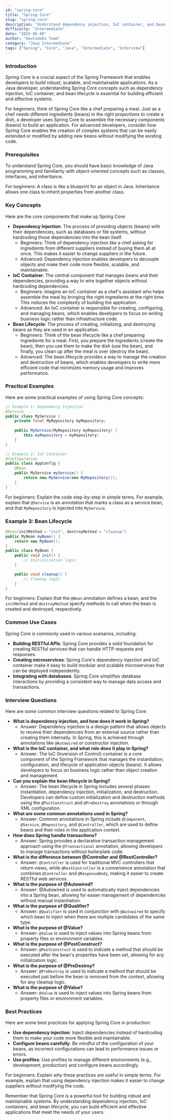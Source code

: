 ```yaml
---
id: "spring-core"
title: "Spring Core"
slug: "spring-core"
description: "Understand dependency injection, IoC container, and bean lifecycle in Spring."
difficulty: "Intermediate"
date: "2025-05-09"
author: "DevCodeEx Team"
category: "Java Intermediate"
tags: ["Spring", "Core", "Java", "Intermediate", "Interview"]
---
```

### Introduction
Spring Core is a crucial aspect of the Spring Framework that enables developers to build robust, scalable, and maintainable applications. As a Java developer, understanding Spring Core concepts such as dependency injection, IoC container, and bean lifecycle is essential for building efficient and effective systems.

For beginners, think of Spring Core like a chef preparing a meal. Just as a chef needs different ingredients (beans) in the right proportions to create a dish, a developer uses Spring Core to assemble the necessary components (beans) to build an application. For advanced developers, consider how Spring Core enables the creation of complex systems that can be easily extended or modified by adding new beans without modifying the existing code.

### Prerequisites
To understand Spring Core, you should have basic knowledge of Java programming and familiarity with object-oriented concepts such as classes, interfaces, and inheritance.

For beginners: A class is like a blueprint for an object in Java. Inheritance allows one class to inherit properties from another class.

### Key Concepts
Here are the core components that make up Spring Core:

* **Dependency Injection**: The process of providing objects (beans) with their dependencies, such as databases or file systems, without hardcoding those dependencies into the bean itself.
	+ Beginners: Think of dependency injection like a chef asking for ingredients from different suppliers instead of buying them all at once. This makes it easier to change suppliers in the future.
	+ Advanced: Dependency injection enables developers to decouple objects and make their code more flexible, scalable, and maintainable.
* **IoC Container**: The central component that manages beans and their dependencies, providing a way to wire together objects without hardcoding dependencies.
	+ Beginners: Imagine an IoC container as a chef's assistant who helps assemble the meal by bringing the right ingredients at the right time. This reduces the complexity of building the application.
	+ Advanced: An IoC container is responsible for creating, configuring, and managing beans, which enables developers to focus on writing business logic rather than infrastructure code.
* **Bean Lifecycle**: The process of creating, initializing, and destroying beans as they are used in an application.
	+ Beginners: Think of the bean lifecycle like a chef preparing ingredients for a meal. First, you prepare the ingredients (create the bean), then you use them to make the dish (use the bean), and finally, you clean up after the meal is over (destroy the bean).
	+ Advanced: The bean lifecycle provides a way to manage the creation and destruction of beans, which enables developers to write more efficient code that minimizes memory usage and improves performance.

### Practical Examples
Here are some practical examples of using Spring Core concepts:

```java
// Example 1: Dependency Injection
@Service
public class MyService {
    private final MyRepository myRepository;
    
    public MyService(MyRepository myRepository) {
        this.myRepository = myRepository;
    }
}

// Example 2: IoC Container
@Configuration
public class AppConfig {
    @Bean
    public MyService myService() {
        return new MyService(new MyRepository());
    }
}
```

For beginners: Explain the code step-by-step in simple terms. For example, explain that `@Service` is an annotation that marks a class as a service bean, and that `MyRepository` is injected into `MyService`.
### Example 3: Bean Lifecycle
```java
@Bean(initMethod = "init", destroyMethod = "cleanup")   
public MyBean myBean() {
    return new MyBean();
}
public class MyBean {
    public void init() {
        // Initialization logic
    }

    public void cleanup() {
        // Cleanup logic
    }
}
```
For beginners: Explain that the `@Bean` annotation defines a bean, and the `initMethod` and `destroyMethod` specify methods to call when the bean is created and destroyed, respectively.
### Common Use Cases
Spring Core is commonly used in various scenarios, including:
* **Building RESTful APIs**: Spring Core provides a solid foundation for creating RESTful services that can handle HTTP requests and responses.
* **Creating microservices**: Spring Core's dependency injection and IoC container make it easy to build modular and scalable microservices that can be deployed independently.
* **Integrating with databases**: Spring Core simplifies database interactions by providing a consistent way to manage data access and transactions.
### Interview Questions
Here are some common interview questions related to Spring Core:
* **What is dependency injection, and how does it work in Spring?**
    + Answer: Dependency injection is a design pattern that allows objects to receive their dependencies from an external source rather than creating them internally. In Spring, this is achieved through annotations like `@Autowired` or constructor injection.
* **What is the IoC container, and what role does it play in Spring?**
    + Answer: The IoC (Inversion of Control) container is a core component of the Spring Framework that manages the instantiation, configuration, and lifecycle of application objects (beans). It allows developers to focus on business logic rather than object creation and management.
* **Can you explain the bean lifecycle in Spring?**
    + Answer: The bean lifecycle in Spring includes several phases: instantiation, dependency injection, initialization, and destruction. Developers can define custom initialization and destruction methods using the `@PostConstruct` and `@PreDestroy` annotations or through XML configuration.
* **What are some common annotations used in Spring?**
    + Answer: Common annotations in Spring include `@Component`, `@Service`, `@Repository`, and `@Controller`, which are used to define beans and their roles in the application context.
* **How does Spring handle transactions?**
    + Answer: Spring provides a declarative transaction management approach using the `@Transactional` annotation, allowing developers to manage transactions without boilerplate code.
* **What is the difference between @Controller and @RestController?**
    + Answer: `@Controller` is used for traditional MVC controllers that return views, while `@RestController` is a convenience annotation that combines `@Controller` and `@ResponseBody`, making it easier to create RESTful web services.
* **What is the purpose of @Autowired?**
    + Answer: @Autowired is used to automatically inject dependencies into a Spring bean, allowing for easier management of dependencies without manual instantiation.
* **What is the purpose of @Qualifier?**
    + Answer: `@Qualifier` is used in conjunction with `@Autowired` to specify which bean to inject when there are multiple candidates of the same type.
* **What is the purpose of @Value?**
    + Answer: `@Value` is used to inject values into Spring beans from property files or environment variables.
* **What is the purpose of @PostConstruct?**
    + Answer: `@PostConstruct` is used to indicate a method that should be executed after the bean's properties have been set, allowing for any initialization logic.
* **What is the purpose of @PreDestroy?**
    + Answer: `@PreDestroy` is used to indicate a method that should be executed just before the bean is removed from the context, allowing for any cleanup logic.
* **What is the purpose of @Value?**
    + Answer: `@Value` is used to inject values into Spring beans from property files or environment variables.
### Best Practices
Here are some best practices for applying Spring Core in production:

* **Use dependency injection**: Inject dependencies instead of hardcoding them to make your code more flexible and maintainable.
* **Configure beans carefully**: Be mindful of the configuration of your beans, as incorrect configurations can lead to performance issues or errors.
* **Use profiles**: Use profiles to manage different environments (e.g., development, production) and configure beans accordingly.

For beginners: Explain why these practices are useful in simple terms. For example, explain that using dependency injection makes it easier to change suppliers without modifying the code.

Remember that Spring Core is a powerful tool for building robust and maintainable systems. By understanding dependency injection, IoC containers, and bean lifecycle, you can build efficient and effective applications that meet the needs of your users.